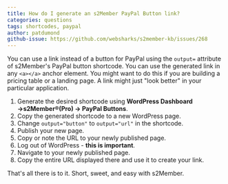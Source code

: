 ```yaml
---
title: How do I generate an s2Member PayPal Button link?
categories: questions
tags: shortcodes, paypal
author: patdumond
github-issue: https://github.com/websharks/s2member-kb/issues/268
---
```


You can use a link instead of a button for PayPal using the `output=` attribute of s2Member's PayPal button shortcode. You can use the generated link in any `<a></a>` anchor element. You might want to do this if you are building a pricing table or a landing page. A link might just "look better" in your particular application.

1. Generate the desired shortcode using **WordPress Dashboard →s2Member®(Pro) → PayPal Buttons**.
1. Copy the generated shortcode to a new WordPress page.
1. Change `output="button"` to `output="url"` in the shortcode. 
1. Publish your new page.
1. Copy or note the URL to your newly published page.
1. Log out of WordPress - **this is important**.
1. Navigate to your newly published page. 
1. Copy the entire URL displayed there and use it to create your link.

That's all there is to it. Short, sweet, and easy with s2Member.